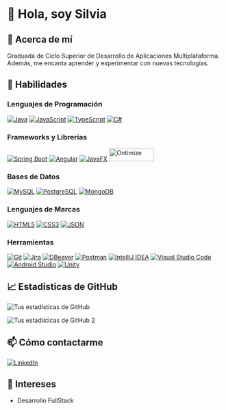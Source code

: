 # 🐼 Hola, soy Silvia

## 💭 Acerca de mí

Graduada de Ciclo Superior de Desarrollo de Aplicaciones Multiplataforma. Además, me encanta aprender y experimentar con nuevas tecnologías.

## 🚀 Habilidades

### Lenguajes de Programación
  
  [![Java](https://img.shields.io/badge/Java-ED8B00?style=for-the-badge&logo=java&logoColor=white)](https://docs.oracle.com/en/java/) 
  [![JavaScript](https://img.shields.io/badge/JavaScript-323330?style=for-the-badge&logo=javascript&logoColor=F7DF1E)](https://developer.mozilla.org/en-US/docs/Web/JavaScript) 
  [![TypeScript](https://img.shields.io/badge/TypeScript-3178C6?style=for-the-badge&logo=typescript&logoColor=white)](https://www.typescriptlang.org/) 
  [![C#](https://img.shields.io/badge/C%23-239120?style=for-the-badge&logo=c-sharp&logoColor=white)](https://docs.microsoft.com/en-us/dotnet/csharp/)
  
### Frameworks y Librerías
  
  [![Spring Boot](https://img.shields.io/badge/Spring_Boot-6DB33F?style=for-the-badge&logo=spring-boot&logoColor=white)](https://spring.io/projects/spring-boot) 
  [![Angular](https://img.shields.io/badge/Angular-DD0031?style=for-the-badge&logo=angular&logoColor=white)](https://angular.io/docs) 
  [![JavaFX](https://img.shields.io/badge/JavaFX-1E90FF?style=for-the-badge&logo=javafx&logoColor=white)](https://openjfx.io/) 
  [<img src="https://www.ontimize.com/xwiki/bin/download/Ontimize+Training/WebHome/ontimize-logo.png" alt="Ontimize" height="30" width="105">](https://ontimize.github.io/docs/v3/)
  
### Bases de Datos
  
  [![MySQL](https://img.shields.io/badge/MySQL-4479A1?style=for-the-badge&logo=mysql&logoColor=white)](https://dev.mysql.com/doc/) 
  [![PostgreSQL](https://img.shields.io/badge/PostgreSQL-316192?style=for-the-badge&logo=postgresql&logoColor=white)](https://www.postgresql.org/docs/) 
  [![MongoDB](https://img.shields.io/badge/MongoDB-4EA94B?style=for-the-badge&logo=mongodb&logoColor=white)](https://docs.mongodb.com/)

### Lenguajes de Marcas
  [![HTML5](https://img.shields.io/badge/HTML5-E34F26?style=for-the-badge&logo=html5&logoColor=white)](https://developer.mozilla.org/en-US/docs/Web/Guide/HTML/HTML5) 
  [![CSS3](https://img.shields.io/badge/CSS3-1572B6?style=for-the-badge&logo=css3&logoColor=white)](https://developer.mozilla.org/en-US/docs/Web/CSS) 
  [![JSON](https://img.shields.io/badge/JSON-000000?style=for-the-badge&logo=json&logoColor=white)](https://www.json.org/)
  
### Herramientas
  
  [![Git](https://img.shields.io/badge/Git-F05032?style=for-the-badge&logo=git&logoColor=white)](https://git-scm.com/doc) 
  [![Jira](https://img.shields.io/badge/Jira-0052CC?style=for-the-badge&logo=jira&logoColor=white)](https://www.atlassian.com/software/jira) 
  [![DBeaver](https://img.shields.io/badge/DBeaver-00ACC1?style=for-the-badge&logo=dbeaver&logoColor=white)](https://dbeaver.io/) 
  [![Postman](https://img.shields.io/badge/Postman-FF6C37?style=for-the-badge&logo=postman&logoColor=white)](https://www.postman.com/) 
  [![IntelliJ IDEA](https://img.shields.io/badge/IntelliJ_IDEA-000000?style=for-the-badge&logo=intellij-idea&logoColor=white)](https://www.jetbrains.com/idea/)
  [![Visual Studio Code](https://img.shields.io/badge/Visual_Studio_Code-007ACC?style=for-the-badge&logo=visual-studio-code&logoColor=white)](https://code.visualstudio.com/) 
  [![Android Studio](https://img.shields.io/badge/Android_Studio-3DDC84?style=for-the-badge&logo=android-studio&logoColor=white)](https://developer.android.com/studio/) 
  [![Unity](https://img.shields.io/badge/Unity-000000?style=for-the-badge&logo=unity&logoColor=white)](https://unity.com/)

## 📈 Estadísticas de GitHub

![Tus estadísticas de GitHub](https://github-readme-stats.vercel.app/api?username=smartriob1&show_icons=true&theme=radical)

![Tus estadísticas de GitHub 2](https://github-readme-stats.vercel.app/api/top-langs/?username=smartriob1&layout=compact&langs_count=16&theme=dracula)

## 📫 Cómo contactarme

[![LinkedIn](https://img.shields.io/badge/-LinkedIn-%230077B5?style=for-the-badge&logo=linkedin&logoColor=white%22)](https://www.linkedin.com/in/silvia-martinez-532b3824b)

## 🎨 Intereses

- Desarrollo FullStack
